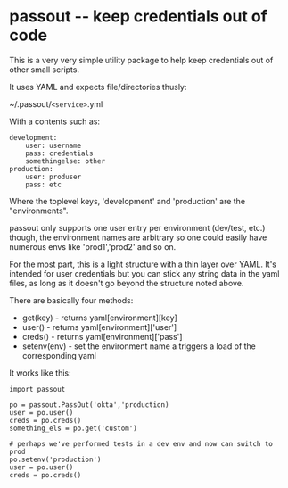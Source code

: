 passout -- keep credentials out of code
====================================

This is a very very simple utility package to help keep credentials out of other small scripts.

It uses YAML and expects file/directories thusly:

~/.passout/`<service>`.yml

With a contents such as:

    development:
        user: username
        pass: credentials
        somethingelse: other
    production:
        user: produser
        pass: etc

Where the toplevel keys, 'development' and 'production' are the "environments".

passout only supports one user entry per environment (dev/test, etc.) though, the environment names are arbitrary so
one could easily have numerous envs like 'prod1','prod2' and so on.

For the most part, this is a light structure with a thin layer over YAML. It's intended for user credentials but you
can stick any string data in the yaml files, as long as it doesn't go beyond the structure noted above.

There are basically four methods:

* get(key) - returns yaml[environment][key]
* user() - returns yaml[environment]['user']
* creds() - returns yaml[environment]['pass']
* setenv(env) - set the environment name a triggers a load of the corresponding yaml

It works like this:


    import passout

    po = passout.PassOut('okta','production)
    user = po.user()
    creds = po.creds()
    something_els = po.get('custom')

    # perhaps we've performed tests in a dev env and now can switch to prod
    po.setenv('production')
    user = po.user()
    creds = po.creds()

